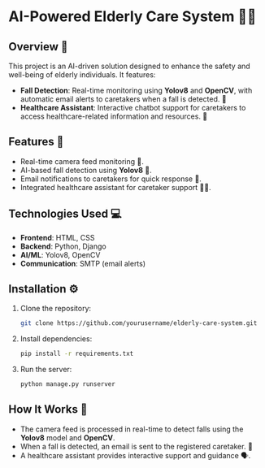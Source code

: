 
# AI-Powered Elderly Care System 🤖👵

## Overview 🏥  
This project is an AI-driven solution designed to enhance the safety and well-being of elderly individuals. It features:  
- **Fall Detection**: Real-time monitoring using **Yolov8** and **OpenCV**, with automatic email alerts to caretakers when a fall is detected. 🛑  
- **Healthcare Assistant**: Interactive chatbot support for caretakers to access healthcare-related information and resources. 💬  

## Features 🌟  
- Real-time camera feed monitoring 🎥.  
- AI-based fall detection using **Yolov8** 🤖.  
- Email notifications to caretakers for quick response 📧.  
- Integrated healthcare assistant for caretaker support 👩‍⚕️.  

## Technologies Used 💻  
- **Frontend**: HTML, CSS  
- **Backend**: Python, Django  
- **AI/ML**: Yolov8, OpenCV  
- **Communication**: SMTP (email alerts)  

## Installation ⚙️  
1. Clone the repository:  
   ```bash
   git clone https://github.com/yourusername/elderly-care-system.git
   ```
2. Install dependencies:  
   ```bash
   pip install -r requirements.txt
   ```
3. Run the server:  
   ```bash
   python manage.py runserver
   ```

## How It Works 🔄  
- The camera feed is processed in real-time to detect falls using the **Yolov8** model and **OpenCV**.  
- When a fall is detected, an email is sent to the registered caretaker. 📧  
- A healthcare assistant provides interactive support and guidance 🗣️.  

